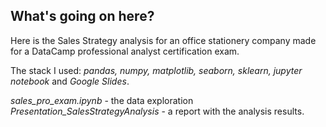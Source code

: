## What's going on here?
Here is the Sales Strategy analysis for an office stationery company made for a DataCamp professional analyst certification exam.

The stack I used: *pandas, numpy, matplotlib, seaborn, sklearn, jupyter notebook* and *Google Slides*.

*sales_pro_exam.ipynb* - the data exploration  
*Presentation_SalesStrategyAnalysis* - a report with the analysis results.
